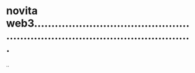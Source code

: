 # novita web3...................................................................................................
..
